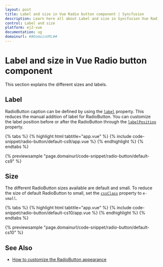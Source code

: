 ```yaml
---
layout: post
title: Label and size in Vue Radio button component | Syncfusion
description: Learn here all about Label and size in Syncfusion Vue Radio button component of Syncfusion Essential JS 2 and more.
control: Label and size 
platform: ej2-vue
documentation: ug
domainurl: ##DomainURL##
---
```


# Label and size in Vue Radio button component

This section explains the different sizes and labels.

## Label

RadioButton caption can be defined by using the [`label`](https://ej2.syncfusion.com/vue/documentation/api/radio-button/#label) property. This reduces the manual addition of label for RadioButton. You can customize the label position before or after the RadioButton through the [`labelPosition`](https://ej2.syncfusion.com/vue/documentation/api/radio-button/#labelposition) property.

{% tabs %}
{% highlight html tabtitle="app.vue" %}
{% include code-snippet/radio-button/default-cs9/app.vue %}
{% endhighlight %}
{% endtabs %}
        
{% previewsample "page.domainurl/code-snippet/radio-button/default-cs9" %}

## Size

The different RadioButton sizes available are default and small. To reduce the size of default RadioButton to small, set the [`cssClass`](https://ej2.syncfusion.com/vue/documentation/api/radio-button/#cssclass) property to `e-small`.

{% tabs %}
{% highlight html tabtitle="app.vue" %}
{% include code-snippet/radio-button/default-cs10/app.vue %}
{% endhighlight %}
{% endtabs %}
        
{% previewsample "page.domainurl/code-snippet/radio-button/default-cs10" %}

## See Also

* [How to customize the RadioButton appearance](./how-to/customize-radiobutton-appearance)